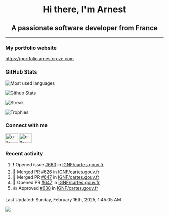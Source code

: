 <h1 align="center">Hi there, I'm Arnest</h1>
<h2 align="center">A passionate software developer from France</h2>

---

### My portfolio website

https://portfolio.arnestcruze.com

### GitHub Stats

![Most used languages](https://github-readme-stats.vercel.app/api/top-langs/?username=ocruze&langs_count=10&layout=compact&hide=tsql)

![Github Stats](https://github-readme-stats.vercel.app/api?username=ocruze&count_private=true&show_icons=true&title_color=fff&text_color=fff&bg_color=30,36d1dc,904e95)

![Streak](https://github-readme-streak-stats.herokuapp.com/?user=ocruze&)

![Trophies](https://github-profile-trophy.vercel.app/?username=ocruze)

### Connect with me

<p align="left">
  <a href="mailto:o.cruze@live.com" target="blank"><img align="center" src="https://upload.wikimedia.org/wikipedia/commons/d/df/Microsoft_Office_Outlook_%282018%E2%80%93present%29.svg" alt="o-a-cruze" height="30" width="40" /></a>
  <a href="https://linkedin.com/in/o-a-cruze" target="blank"><img align="center" src="https://raw.githubusercontent.com/rahuldkjain/github-profile-readme-generator/master/src/images/icons/Social/linked-in-alt.svg" alt="o-a-cruze" height="30" width="40" /></a>
</p>

### Recent activity

<!--RECENT_ACTIVITY:start-->
1. ❗️ Opened issue [#660](https://github.com/IGNF/cartes.gouv.fr/issues/660) in [IGNF/cartes.gouv.fr](https://github.com/IGNF/cartes.gouv.fr)
2. 🎉 Merged PR [#626](https://github.com/IGNF/cartes.gouv.fr/pull/626) in [IGNF/cartes.gouv.fr](https://github.com/IGNF/cartes.gouv.fr)
3. 🎉 Merged PR [#647](https://github.com/IGNF/cartes.gouv.fr/pull/647) in [IGNF/cartes.gouv.fr](https://github.com/IGNF/cartes.gouv.fr)
4. 💪 Opened PR [#647](https://github.com/IGNF/cartes.gouv.fr/pull/647) in [IGNF/cartes.gouv.fr](https://github.com/IGNF/cartes.gouv.fr)
5. 👍 Approved [#638](https://github.com/IGNF/cartes.gouv.fr/pull/638#pullrequestreview-2596193672) in [IGNF/cartes.gouv.fr](https://github.com/IGNF/cartes.gouv.fr)
<!--RECENT_ACTIVITY:end-->

<!--RECENT_ACTIVITY:last_update-->
Last Updated: Sunday, February 16th, 2025, 1:45:05 AM
<!--RECENT_ACTIVITY:last_update_end-->

[![](https://visitcount.itsvg.in/api?id=ocruze&label=Profile%20Views&pretty=false)](https://visitcount.itsvg.in)
